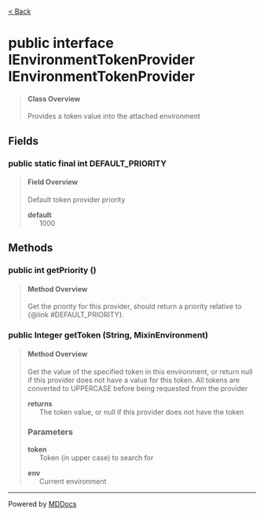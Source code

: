 [< Back](../README.md)
# public interface IEnvironmentTokenProvider IEnvironmentTokenProvider #
>#### Class Overview ####
>Provides a token value into the attached environment
## Fields ##
### public static final int DEFAULT_PRIORITY ###
>#### Field Overview ####
>Default token provider priority
>
>**default**<br />
>&nbsp;&nbsp;&nbsp;&nbsp;&nbsp;&nbsp;1000
>
## Methods ##
### public int getPriority () ###
>#### Method Overview ####
>Get the priority for this provider, should return a priority relative to
 {@link #DEFAULT_PRIORITY}.
>
### public Integer getToken (String, MixinEnvironment) ###
>#### Method Overview ####
>Get the value of the specified token in this environment, or return null
 if this provider does not have a value for this token. All tokens are 
 converted to UPPERCASE before being requested from the provider
>
>**returns**<br />
>&nbsp;&nbsp;&nbsp;&nbsp;&nbsp;&nbsp;The token value, or null if this provider does not have the token
>
>### Parameters ###
>**token**<br />
>&nbsp;&nbsp;&nbsp;&nbsp;&nbsp;&nbsp;Token (in upper case) to search for
>
>**env**<br />
>&nbsp;&nbsp;&nbsp;&nbsp;&nbsp;&nbsp;Current environment
>

---
Powered by [MDDocs](https://github.com/VRCube/MDDocs)